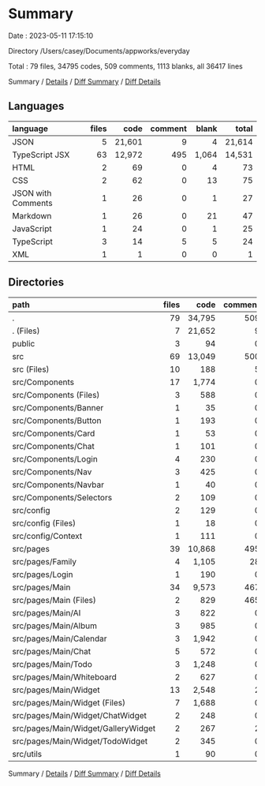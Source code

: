 # Summary

Date : 2023-05-11 17:15:10

Directory /Users/casey/Documents/appworks/everyday

Total : 79 files,  34795 codes, 509 comments, 1113 blanks, all 36417 lines

Summary / [Details](details.md) / [Diff Summary](diff.md) / [Diff Details](diff-details.md)

## Languages
| language | files | code | comment | blank | total |
| :--- | ---: | ---: | ---: | ---: | ---: |
| JSON | 5 | 21,601 | 9 | 4 | 21,614 |
| TypeScript JSX | 63 | 12,972 | 495 | 1,064 | 14,531 |
| HTML | 2 | 69 | 0 | 4 | 73 |
| CSS | 2 | 62 | 0 | 13 | 75 |
| JSON with Comments | 1 | 26 | 0 | 1 | 27 |
| Markdown | 1 | 26 | 0 | 21 | 47 |
| JavaScript | 1 | 24 | 0 | 1 | 25 |
| TypeScript | 3 | 14 | 5 | 5 | 24 |
| XML | 1 | 1 | 0 | 0 | 1 |

## Directories
| path | files | code | comment | blank | total |
| :--- | ---: | ---: | ---: | ---: | ---: |
| . | 79 | 34,795 | 509 | 1,113 | 36,417 |
| . (Files) | 7 | 21,652 | 9 | 26 | 21,687 |
| public | 3 | 94 | 0 | 5 | 99 |
| src | 69 | 13,049 | 500 | 1,082 | 14,631 |
| src (Files) | 10 | 188 | 5 | 29 | 222 |
| src/Components | 17 | 1,774 | 0 | 164 | 1,938 |
| src/Components (Files) | 3 | 588 | 0 | 57 | 645 |
| src/Components/Banner | 1 | 35 | 0 | 5 | 40 |
| src/Components/Button | 1 | 193 | 0 | 11 | 204 |
| src/Components/Card | 1 | 53 | 0 | 6 | 59 |
| src/Components/Chat | 1 | 101 | 0 | 8 | 109 |
| src/Components/Login | 4 | 230 | 0 | 27 | 257 |
| src/Components/Nav | 3 | 425 | 0 | 32 | 457 |
| src/Components/Navbar | 1 | 40 | 0 | 6 | 46 |
| src/Components/Selectors | 2 | 109 | 0 | 12 | 121 |
| src/config | 2 | 129 | 0 | 12 | 141 |
| src/config (Files) | 1 | 18 | 0 | 1 | 19 |
| src/config/Context | 1 | 111 | 0 | 11 | 122 |
| src/pages | 39 | 10,868 | 495 | 870 | 12,233 |
| src/pages/Family | 4 | 1,105 | 28 | 63 | 1,196 |
| src/pages/Login | 1 | 190 | 0 | 10 | 200 |
| src/pages/Main | 34 | 9,573 | 467 | 797 | 10,837 |
| src/pages/Main (Files) | 2 | 829 | 465 | 55 | 1,349 |
| src/pages/Main/AI | 3 | 822 | 0 | 62 | 884 |
| src/pages/Main/Album | 3 | 985 | 0 | 60 | 1,045 |
| src/pages/Main/Calendar | 3 | 1,942 | 0 | 156 | 2,098 |
| src/pages/Main/Chat | 5 | 572 | 0 | 54 | 626 |
| src/pages/Main/Todo | 3 | 1,248 | 0 | 101 | 1,349 |
| src/pages/Main/Whiteboard | 2 | 627 | 0 | 52 | 679 |
| src/pages/Main/Widget | 13 | 2,548 | 2 | 257 | 2,807 |
| src/pages/Main/Widget (Files) | 7 | 1,688 | 0 | 148 | 1,836 |
| src/pages/Main/Widget/ChatWidget | 2 | 248 | 0 | 34 | 282 |
| src/pages/Main/Widget/GalleryWidget | 2 | 267 | 2 | 37 | 306 |
| src/pages/Main/Widget/TodoWidget | 2 | 345 | 0 | 38 | 383 |
| src/utils | 1 | 90 | 0 | 7 | 97 |

Summary / [Details](details.md) / [Diff Summary](diff.md) / [Diff Details](diff-details.md)